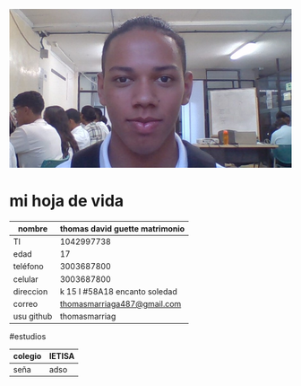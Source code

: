 ![foto](https://github.com/Thomasmarriag/hoja-de-vida/blob/main/WIN_20230227_08_12_35_Pro%20(2).jpg)

# mi hoja de vida
|nombre | thomas david guette matrimonio |
|-------|--------------------------------|
|TI | 1042997738 |
|edad | 17 |
|teléfono| 3003687800 |
|celular| 3003687800 |
|direccion|k 15 I #58A18 encanto soledad|
|correo | thomasmarriaga487@gmail.com |
|usu github|thomasmarriag |

#estudios

colegio| IETISA |
-------|-------------------------------|
seña | adso |
